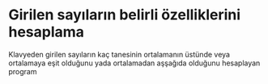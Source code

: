 # Girilen sayıların belirli özelliklerini hesaplama
 Klavyeden girilen sayıların kaç tanesinin ortalamanın üstünde veya ortalamaya eşit olduğunu yada ortalamadan aşşağıda olduğunu hesaplayan program

